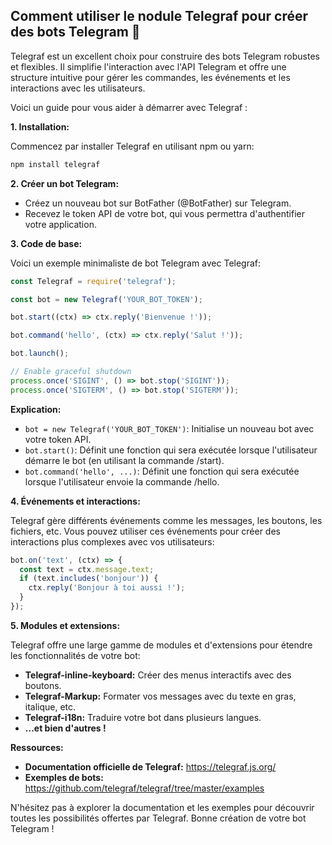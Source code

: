 ## Comment utiliser le nodule Telegraf pour créer des bots Telegram 🤖

Telegraf est un excellent choix pour construire des bots Telegram robustes et flexibles. Il simplifie l'interaction avec l'API Telegram et offre une structure intuitive pour gérer les commandes, les événements et les interactions avec les utilisateurs.

Voici un guide pour vous aider à démarrer avec Telegraf :

**1. Installation:**

Commencez par installer Telegraf en utilisant npm ou yarn:

```bash
npm install telegraf
```

**2. Créer un bot Telegram:**

* Créez un nouveau bot sur BotFather (@BotFather) sur Telegram.
* Recevez le token API de votre bot, qui vous permettra d'authentifier votre application.

**3. Code de base:**

Voici un exemple minimaliste de bot Telegram avec Telegraf:

```javascript
const Telegraf = require('telegraf');

const bot = new Telegraf('YOUR_BOT_TOKEN');

bot.start((ctx) => ctx.reply('Bienvenue !'));

bot.command('hello', (ctx) => ctx.reply('Salut !'));

bot.launch();

// Enable graceful shutdown
process.once('SIGINT', () => bot.stop('SIGINT'));
process.once('SIGTERM', () => bot.stop('SIGTERM'));
```

**Explication:**

* `bot = new Telegraf('YOUR_BOT_TOKEN')`: Initialise un nouveau bot avec votre token API.
* `bot.start()`: Définit une fonction qui sera exécutée lorsque l'utilisateur démarre le bot (en utilisant la commande /start).
* `bot.command('hello', ...)`: Définit une fonction qui sera exécutée lorsque l'utilisateur envoie la commande /hello.

**4. Événements et interactions:**

Telegraf gère différents événements comme les messages, les boutons, les fichiers, etc. Vous pouvez utiliser ces événements pour créer des interactions plus complexes avec vos utilisateurs:

```javascript
bot.on('text', (ctx) => {
  const text = ctx.message.text;
  if (text.includes('bonjour')) {
    ctx.reply('Bonjour à toi aussi !');
  }
});
```

**5. Modules et extensions:**

Telegraf offre une large gamme de modules et d'extensions pour étendre les fonctionnalités de votre bot:

* **Telegraf-inline-keyboard:** Créer des menus interactifs avec des boutons.
* **Telegraf-Markup:** Formater vos messages avec du texte en gras, italique, etc.
* **Telegraf-i18n:** Traduire votre bot dans plusieurs langues.
* **...et bien d'autres !**

**Ressources:**

* **Documentation officielle de Telegraf:** https://telegraf.js.org/
* **Exemples de bots:** https://github.com/telegraf/telegraf/tree/master/examples

N'hésitez pas à explorer la documentation et les exemples pour découvrir toutes les possibilités offertes par Telegraf. Bonne création de votre bot Telegram !



